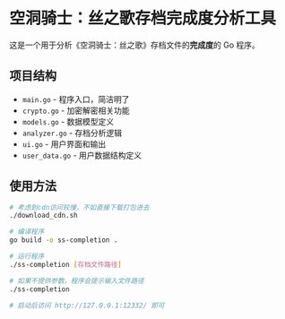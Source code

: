 # 空洞骑士：丝之歌存档完成度分析工具

这是一个用于分析《空洞骑士：丝之歌》存档文件的**完成度**的 Go 程序。

## 项目结构

- `main.go` - 程序入口，简洁明了
- `crypto.go` - 加密解密相关功能
- `models.go` - 数据模型定义
- `analyzer.go` - 存档分析逻辑
- `ui.go` - 用户界面和输出
- `user_data.go` - 用户数据结构定义

## 使用方法

```bash
# 考虑到cdn访问较慢，不如直接下载打包进去
./download_cdn.sh

# 编译程序
go build -o ss-completion .

# 运行程序
./ss-completion [存档文件路径]

# 如果不提供参数，程序会提示输入文件路径
./ss-completion

# 启动后访问 http://127.0.0.1:12332/ 即可
```
